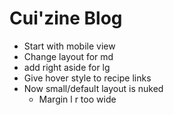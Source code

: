 Cui'zine Blog
=============

- Start with mobile view
- Change layout for md
- add right aside for lg
- Give hover style to recipe links
- Now small/default layout is nuked
  - Margin l r too wide